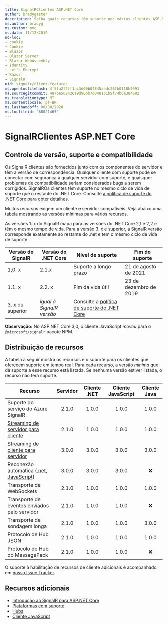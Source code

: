 ```yaml
---
title: SignalRClientes ASP.NET Core
author: bradygaster
description: Saiba quais recursos têm suporte nos vários clientes ASP.NET Core SignalR .
ms.author: bradyg
ms.custom: mvc
ms.date: 11/12/2019
no-loc:
- cookie
- Cookie
- Blazor
- Blazor Server
- Blazor WebAssembly
- Identity
- Let's Encrypt
- Razor
- SignalR
uid: signalr/client-features
ms.openlocfilehash: 4f5fa2f4ff1ac3d00b04845aedc26fb0118b9991
ms.sourcegitcommit: 497be502426e9d90bb7d0401b1b9f74b6a384682
ms.translationtype: MT
ms.contentlocale: pt-BR
ms.lasthandoff: 08/08/2020
ms.locfileid: "88021465"
---
```

# <a name="aspnet-core-no-locsignalr-clients"></a>SignalRClientes ASP.NET Core

## <a name="versioning-support-and-compatibility"></a>Controle de versão, suporte e compatibilidade

Os SignalR clientes são fornecidos junto com os componentes do servidor e têm a versão de correspondência. Qualquer cliente com suporte pode se conectar com segurança a qualquer servidor com suporte, e quaisquer problemas de compatibilidade seriam considerados bugs a serem corrigidos. SignalROs clientes têm suporte no mesmo ciclo de vida de suporte que o restante do .NET Core. Consulte [a política de suporte do .NET Core](https://dotnet.microsoft.com/platform/support/policy/dotnet-core) para obter detalhes.

Muitos recursos exigem um cliente **e** servidor compatíveis. Veja abaixo uma tabela mostrando as versões mínimas para vários recursos.

As versões 1. x do SignalR mapa para as versões do .NET Core 2,1 e 2,2 e têm o mesmo tempo de vida. Para a versão 3. x e superior, a SignalR versão corresponde exatamente ao restante do .net e tem o mesmo ciclo de vida de suporte.

| Versão do SignalR | Versão do .NET Core | Nível de suporte | Fim do suporte |
| - | - | - | - |
| 1,0. x | 2.1.x | Suporte a longo prazo | 21 de agosto de 2021 |
| 1.1. x | 2.2. x | Fim da vida útil | 23 de dezembro de 2019 |
| 3. x ou superior | *igual à SignalR versão* | Consulte a [política de suporte do .NET Core](https://dotnet.microsoft.com/platform/support/policy/dotnet-core) |

**Observação:** No ASP.NET Core 3,0, o cliente JavaScript *moveu* para o `@microsoft/signalr` pacote NPM.

## <a name="feature-distribution"></a>Distribuição de recursos

A tabela a seguir mostra os recursos e o suporte para os clientes que oferecem suporte em tempo real. Para cada recurso, a versão *mínima* que dá suporte a esse recurso está listada. Se nenhuma versão estiver listada, o recurso não terá suporte.

| Recurso | Servidor | Cliente .NET | Cliente JavaScript | Cliente Java |
| ---- | :-: | :-: | :-: | :-: |
| Suporte do serviço do Azure SignalR |2.1.0|1.0.0|1.0.0|1.0.0|
| [Streaming de servidor para cliente](xref:signalr/streaming)          |2.1.0|1.0.0|1.0.0|1.0.0|
| [Streaming de cliente para servidor](xref:signalr/streaming)          |3.0.0|3.0.0|3.0.0|3.0.0|
| Reconexão automática ([.net](/aspnet/core/signalr/dotnet-client?view=aspnetcore-3.0&tabs=visual-studio#handle-lost-connection), [JavaScript](/aspnet/core/signalr/javascript-client?view=aspnetcore-3.0#reconnect-clients))          |3.0.0|3.0.0|3.0.0|❌|
| Transporte de WebSockets |2.1.0|1.0.0|1.0.0|1.0.0|
| Transporte de eventos enviados pelo servidor |2.1.0|1.0.0|1.0.0|❌|
| Transporte de sondagem longa |2.1.0|1.0.0|1.0.0|3.0.0|
| Protocolo de Hub JSON |2.1.0|1.0.0|1.0.0|1.0.0|
| Protocolo de Hub do MessagePack |2.1.0|1.0.0|1.0.0|❌|

O suporte à habilitação de recursos de cliente adicionais é acompanhado em [nosso Issue Tracker](https://github.com/dotnet/AspNetCore/issues).

## <a name="additional-resources"></a>Recursos adicionais

* [Introdução ao SignalR para ASP.NET Core](xref:tutorials/signalr)
* [Plataformas com suporte](xref:signalr/supported-platforms)
* [Hubs](xref:signalr/hubs)
* [Cliente JavaScript](xref:signalr/javascript-client)
